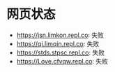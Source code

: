 # 网页状态
- https://jsn.limkon.repl.co: 失败
- https://qi.limqin.repl.co: 失败
- https://stds.stpsc.repl.co: 失败
- https://Love.cfvqw.repl.co: 失败
